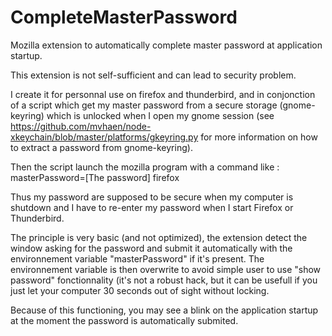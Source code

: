 # CompleteMasterPassword
Mozilla extension to automatically complete master password at application startup.

This extension is not self-sufficient and can lead to security problem.

I create it for personnal use on firefox and thunderbird, and in conjonction of a script which get my master password
from a secure storage (gnome-keyring) which is unlocked when I open my gnome session
(see https://github.com/mvhaen/node-xkeychain/blob/master/platforms/gkeyring.py for more information on how to extract a password
from gnome-keyring).

Then the script launch the mozilla program with a command like :
    masterPassword=[The password] firefox

Thus my password are supposed to be secure when my computer is shutdown and I have to re-enter my password
when I start Firefox or Thunderbird.

The principle is very basic (and not optimized), the extension detect the window asking for the password and submit it automatically with the environnement variable "masterPassword" if it's present.
The environnement variable is then overwrite to avoid simple user to use "show password" fonctionnality (it's not a robust hack,
but it can be usefull if you just let your computer 30 seconds out of sight without locking.

Because of this functioning, you may see a blink on the application startup at the moment the password is automatically submited.

